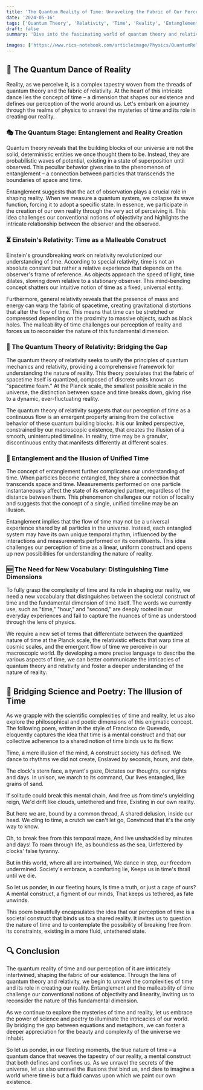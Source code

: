 ```yaml
---
title: 'The Quantum Reality of Time: Unraveling the Fabric of Our Perception'
date: '2024-05-16'
tags: ['Quantum Theory', 'Relativity', 'Time', 'Reality', 'Entanglement', 'Perception', 'Poetry']
draft: false
summary: 'Dive into the fascinating world of quantum theory and relativity as we explore how our perception of time shapes our reality. Discover the mind-bending concepts of entanglement and the need for new vocabulary to distinguish between the dimension of time and our societal construct of time.'

images: ['https://www.rics-notebook.com/articleimage/Physics/QuantumRelativity.webp']
---
```


## 🌌 The Quantum Dance of Reality

Reality, as we perceive it, is a complex tapestry woven from the threads of quantum theory and the fabric of relativity. At the heart of this intricate dance lies the concept of time – a dimension that shapes our existence and defines our perception of the world around us. Let's embark on a journey through the realms of physics to unravel the mysteries of time and its role in creating our reality.

### 🎭 The Quantum Stage: Entanglement and Reality Creation

Quantum theory reveals that the building blocks of our universe are not the solid, deterministic entities we once thought them to be. Instead, they are probabilistic waves of potential, existing in a state of superposition until observed. This peculiar behavior gives rise to the phenomenon of entanglement – a connection between particles that transcends the boundaries of space and time.

Entanglement suggests that the act of observation plays a crucial role in shaping reality. When we measure a quantum system, we collapse its wave function, forcing it to adopt a specific state. In essence, we participate in the creation of our own reality through the very act of perceiving it. This idea challenges our conventional notions of objectivity and highlights the intricate relationship between the observer and the observed.

### ⏳ Einstein's Relativity: Time as a Malleable Construct

Einstein's groundbreaking work on relativity revolutionized our understanding of time. According to special relativity, time is not an absolute constant but rather a relative experience that depends on the observer's frame of reference. As objects approach the speed of light, time dilates, slowing down relative to a stationary observer. This mind-bending concept shatters our intuitive notion of time as a fixed, universal entity.

Furthermore, general relativity reveals that the presence of mass and energy can warp the fabric of spacetime, creating gravitational distortions that alter the flow of time. This means that time can be stretched or compressed depending on the proximity to massive objects, such as black holes. The malleability of time challenges our perception of reality and forces us to reconsider the nature of this fundamental dimension.

### 🧩 The Quantum Theory of Relativity: Bridging the Gap

The quantum theory of relativity seeks to unify the principles of quantum mechanics and relativity, providing a comprehensive framework for understanding the nature of reality. This theory postulates that the fabric of spacetime itself is quantized, composed of discrete units known as "spacetime foam." At the Planck scale, the smallest possible scale in the universe, the distinction between space and time breaks down, giving rise to a dynamic, ever-fluctuating reality.

The quantum theory of relativity suggests that our perception of time as a continuous flow is an emergent property arising from the collective behavior of these quantum building blocks. It is our limited perspective, constrained by our macroscopic existence, that creates the illusion of a smooth, uninterrupted timeline. In reality, time may be a granular, discontinuous entity that manifests differently at different scales.

### 📿 Entanglement and the Illusion of Unified Time

The concept of entanglement further complicates our understanding of time. When particles become entangled, they share a connection that transcends space and time. Measurements performed on one particle instantaneously affect the state of its entangled partner, regardless of the distance between them. This phenomenon challenges our notion of locality and suggests that the concept of a single, unified timeline may be an illusion.

Entanglement implies that the flow of time may not be a universal experience shared by all particles in the universe. Instead, each entangled system may have its own unique temporal rhythm, influenced by the interactions and measurements performed on its constituents. This idea challenges our perception of time as a linear, uniform construct and opens up new possibilities for understanding the nature of reality.

### 🆕 The Need for New Vocabulary: Distinguishing Time Dimensions

To fully grasp the complexity of time and its role in shaping our reality, we need a new vocabulary that distinguishes between the societal construct of time and the fundamental dimension of time itself. The words we currently use, such as "time," "hour," and "second," are deeply rooted in our everyday experiences and fail to capture the nuances of time as understood through the lens of physics.

We require a new set of terms that differentiate between the quantized nature of time at the Planck scale, the relativistic effects that warp time at cosmic scales, and the emergent flow of time we perceive in our macroscopic world. By developing a more precise language to describe the various aspects of time, we can better communicate the intricacies of quantum theory and relativity and foster a deeper understanding of the nature of reality.

## 🌉 Bridging Science and Poetry: The Illusion of Time

As we grapple with the scientific complexities of time and reality, let us also explore the philosophical and poetic dimensions of this enigmatic concept. The following poem, written in the style of Francisco de Quevedo, eloquently captures the idea that time is a mental construct and that our collective adherence to a shared notion of time binds us to its flow:

Time, a mere illusion of the mind,
A construct society has defined.
We dance to rhythms we did not create,
Enslaved by seconds, hours, and date.

The clock's stern face, a tyrant's gaze,
Dictates our thoughts, our nights and days.
In unison, we march to its command,
Our lives entangled, like grains of sand.

If solitude could break this mental chain,
And free us from time's unyielding reign,
We'd drift like clouds, untethered and free,
Existing in our own reality.

But here we are, bound by a common thread,
A shared delusion, inside our head.
We cling to time, a crutch we can't let go,
Convinced that it's the only way to know.

Oh, to break free from this temporal maze,
And live unshackled by minutes and days!
To roam through life, as boundless as the sea,
Unfettered by clocks' false tyranny.

But in this world, where all are intertwined,
We dance in step, our freedom undermined.
Society's embrace, a comforting lie,
Keeps us in time's thrall until we die.

So let us ponder, in our fleeting hours,
Is time a truth, or just a cage of ours?
A mental construct, a figment of our minds,
That keeps us tethered, as fate unwinds.

This poem beautifully encapsulates the idea that our perception of time is a societal construct that binds us to a shared reality. It invites us to question the nature of time and to contemplate the possibility of breaking free from its constraints, existing in a more fluid, untethered state.

## 🔍 Conclusion

The quantum reality of time and our perception of it are intricately intertwined, shaping the fabric of our existence. Through the lens of quantum theory and relativity, we begin to unravel the complexities of time and its role in creating our reality. Entanglement and the malleability of time challenge our conventional notions of objectivity and linearity, inviting us to reconsider the nature of this fundamental dimension.

As we continue to explore the mysteries of time and reality, let us embrace the power of science and poetry to illuminate the intricacies of our world. By bridging the gap between equations and metaphors, we can foster a deeper appreciation for the beauty and complexity of the universe we inhabit.

So let us ponder, in our fleeting moments, the true nature of time – a quantum dance that weaves the tapestry of our reality, a mental construct that both defines and confines us. As we unravel the secrets of the universe, let us also unravel the illusions that bind us, and dare to imagine a world where time is but a fluid canvas upon which we paint our own existence.
